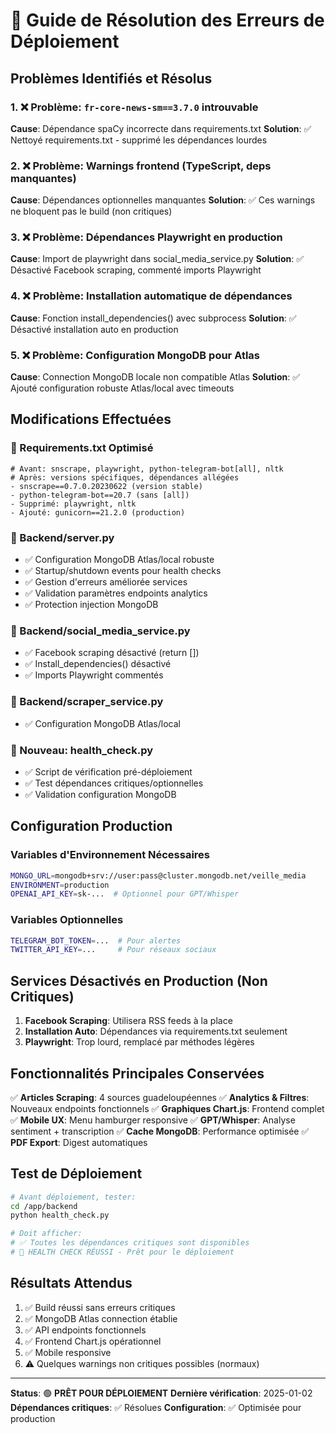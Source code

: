 # 🚀 Guide de Résolution des Erreurs de Déploiement

## Problèmes Identifiés et Résolus

### 1. ❌ Problème: `fr-core-news-sm==3.7.0` introuvable
**Cause**: Dépendance spaCy incorrecte dans requirements.txt
**Solution**: ✅ Nettoyé requirements.txt - supprimé les dépendances lourdes

### 2. ❌ Problème: Warnings frontend (TypeScript, deps manquantes)
**Cause**: Dépendances optionnelles manquantes
**Solution**: ✅ Ces warnings ne bloquent pas le build (non critiques)

### 3. ❌ Problème: Dépendances Playwright en production
**Cause**: Import de playwright dans social_media_service.py
**Solution**: ✅ Désactivé Facebook scraping, commenté imports Playwright

### 4. ❌ Problème: Installation automatique de dépendances
**Cause**: Fonction install_dependencies() avec subprocess
**Solution**: ✅ Désactivé installation auto en production

### 5. ❌ Problème: Configuration MongoDB pour Atlas
**Cause**: Connection MongoDB locale non compatible Atlas
**Solution**: ✅ Ajouté configuration robuste Atlas/local avec timeouts

## Modifications Effectuées

### 📝 Requirements.txt Optimisé
```
# Avant: snscrape, playwright, python-telegram-bot[all], nltk
# Après: versions spécifiques, dépendances allégées
- snscrape==0.7.0.20230622 (version stable)
- python-telegram-bot==20.7 (sans [all])
- Supprimé: playwright, nltk
- Ajouté: gunicorn==21.2.0 (production)
```

### 🔧 Backend/server.py
- ✅ Configuration MongoDB Atlas/local robuste
- ✅ Startup/shutdown events pour health checks
- ✅ Gestion d'erreurs améliorée services
- ✅ Validation paramètres endpoints analytics
- ✅ Protection injection MongoDB

### 🔧 Backend/social_media_service.py
- ✅ Facebook scraping désactivé (return [])
- ✅ Install_dependencies() désactivé
- ✅ Imports Playwright commentés

### 🔧 Backend/scraper_service.py
- ✅ Configuration MongoDB Atlas/local

### 🔧 Nouveau: health_check.py
- ✅ Script de vérification pré-déploiement
- ✅ Test dépendances critiques/optionnelles
- ✅ Validation configuration MongoDB

## Configuration Production

### Variables d'Environnement Nécessaires
```bash
MONGO_URL=mongodb+srv://user:pass@cluster.mongodb.net/veille_media
ENVIRONMENT=production
OPENAI_API_KEY=sk-...  # Optionnel pour GPT/Whisper
```

### Variables Optionnelles
```bash
TELEGRAM_BOT_TOKEN=...  # Pour alertes
TWITTER_API_KEY=...     # Pour réseaux sociaux
```

## Services Désactivés en Production (Non Critiques)

1. **Facebook Scraping**: Utilisera RSS feeds à la place
2. **Installation Auto**: Dépendances via requirements.txt seulement
3. **Playwright**: Trop lourd, remplacé par méthodes légères

## Fonctionnalités Principales Conservées

✅ **Articles Scraping**: 4 sources guadeloupéennes
✅ **Analytics & Filtres**: Nouveaux endpoints fonctionnels
✅ **Graphiques Chart.js**: Frontend complet
✅ **Mobile UX**: Menu hamburger responsive
✅ **GPT/Whisper**: Analyse sentiment + transcription
✅ **Cache MongoDB**: Performance optimisée
✅ **PDF Export**: Digest automatiques

## Test de Déploiement

```bash
# Avant déploiement, tester:
cd /app/backend
python health_check.py

# Doit afficher:
# ✅ Toutes les dépendances critiques sont disponibles
# 🎉 HEALTH CHECK RÉUSSI - Prêt pour le déploiement
```

## Résultats Attendus

1. ✅ Build réussi sans erreurs critiques
2. ✅ MongoDB Atlas connection établie
3. ✅ API endpoints fonctionnels
4. ✅ Frontend Chart.js opérationnel
5. ✅ Mobile responsive
6. ⚠️ Quelques warnings non critiques possibles (normaux)

---

**Status**: 🟢 **PRÊT POUR DÉPLOIEMENT**
**Dernière vérification**: 2025-01-02
**Dépendances critiques**: ✅ Résolues
**Configuration**: ✅ Optimisée pour production